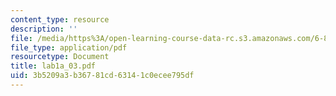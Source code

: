```yaml
---
content_type: resource
description: ''
file: /media/https%3A/open-learning-course-data-rc.s3.amazonaws.com/6-863j-natural-language-and-the-computer-representation-of-knowledge-spring-2003/3b5209a3b36781cd63141c0ecee795df_lab1a_03.pdf
file_type: application/pdf
resourcetype: Document
title: lab1a_03.pdf
uid: 3b5209a3-b367-81cd-6314-1c0ecee795df
---
```

